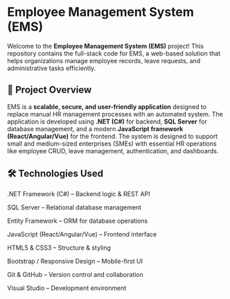 # Employee Management System (EMS)
Welcome to the  **Employee Management System (EMS)** project! This repository contains the full-stack code for EMS, a web-based solution that helps organizations manage employee records, leave requests, and administrative tasks efficiently.

## **🚀 Project Overview**
EMS is a **scalable, secure, and user-friendly application** designed to replace manual HR management processes with an automated system. The application is developed using **.NET (C#)** for backend, **SQL Server** for database management, and a modern **JavaScript framework (React/Angular/Vue)** for the frontend.
The system is designed to support small and medium-sized enterprises (SMEs) with essential HR operations like employee CRUD, leave management, authentication, and dashboards.
## 🛠 Technologies Used

.NET Framework (C#) – Backend logic & REST API

SQL Server – Relational database management

Entity Framework – ORM for database operations

JavaScript (React/Angular/Vue) – Frontend interface

HTML5 & CSS3 – Structure & styling

Bootstrap / Responsive Design – Mobile-first UI

Git & GitHub – Version control and collaboration

Visual Studio – Development environment
